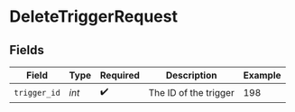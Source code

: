 # DeleteTriggerRequest


## Fields

| Field                 | Type                  | Required              | Description           | Example               |
| --------------------- | --------------------- | --------------------- | --------------------- | --------------------- |
| `trigger_id`          | *int*                 | :heavy_check_mark:    | The ID of the trigger | 198                   |